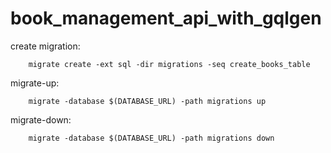 # book_management_api_with_gqlgen



create migration:
```
	migrate create -ext sql -dir migrations -seq create_books_table
```

migrate-up:
```
	migrate -database $(DATABASE_URL) -path migrations up
```

migrate-down:
```
	migrate -database $(DATABASE_URL) -path migrations down
```

